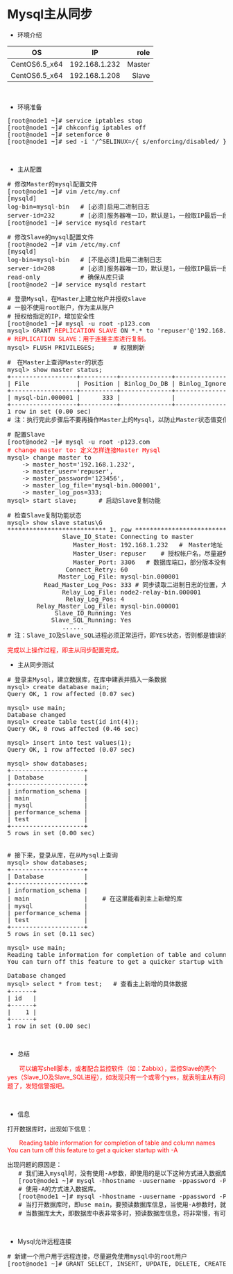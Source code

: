 # Mysql主从同步 #

- 环境介绍

| OS            | IP            |  role  |
| ------------- |:-------------:| -----: |
| CentOS6.5_x64 | 192.168.1.232 | Master |
| CentOS6.5_x64 | 192.168.1.208 | Slave  |

</br>

- 环境准备

<pre>
[root@node1 ~]# service iptables stop 
[root@node1 ~]# chkconfig iptables off
[root@node1 ~]# setenforce 0
[root@node1 ~]# sed -i '/^SELINUX=/{ s/enforcing/disabled/ }' /etc/selinux/config
</pre>

</br>

- 主从配置

<pre>
# 修改Master的mysql配置文件
[root@node1 ~]# vim /etc/my.cnf
[mysqld]
log-bin=mysql-bin   # [必须]启用二进制日志
server-id=232       # [必须]服务器唯一ID，默认是1，一般取IP最后一段
[root@node1 ~]# service mysqld restart
</pre>

<pre>
# 修改Slave的mysql配置文件
[root@node2 ~]# vim /etc/my.cnf 
[mysqld]
log-bin=mysql-bin   # [不是必须]启用二进制日志
server-id=208       # [必须]服务器唯一ID，默认是1，一般取IP最后一段
read-only           # 确保从库只读
[root@node2 ~]# service mysqld restart
</pre>

<pre>
# 登录Mysql，在Master上建立帐户并授权slave
# 一般不使用root账户，作为主从账户
# 授权给指定的IP，增加安全性
[root@node1 ~]# mysql -u root -p123.com
mysql> GRANT <font color=#FF0000>REPLICATION SLAVE</font> ON *.* to 'repuser'@'192.168.1.208' identified by '123456';
<font color=#FF0000># REPLICATION SLAVE：用于连接主库进行复制。</font>
mysql> FLUSH PRIVILEGES;     # 权限刷新
</pre>

<pre>
#　在Master上查询Master的状态
mysql> show master status;
+------------------+----------+--------------+------------------+-------------------+
| File             | Position | Binlog_Do_DB | Binlog_Ignore_DB | Executed_Gtid_Set |
+------------------+----------+--------------+------------------+-------------------+
| mysql-bin.000001 |      333 |              |                  |                   |
+------------------+----------+--------------+------------------+-------------------+
1 row in set (0.00 sec)
# 注：执行完此步骤后不要再操作Master上的Mysql，以防止Master状态值变化
</pre>

<pre>
# 配置Slave
[root@node2 ~]# mysql -u root -p123.com
<font color=#FF0000># change master to: 定义怎样连接Master Mysql</font>
mysql> change master to
    -> master_host='192.168.1.232',
    -> master_user='repuser',
    -> master_password='123456',
    -> master_log_file='mysql-bin.000001',
    -> master_log_pos=333;
mysql> start slave;      # 启动Slave复制功能
</pre>

<pre>
# 检查Slave复制功能状态
mysql> show slave status\G
*************************** 1. row ***************************
               Slave_IO_State: Connecting to master
                  Master_Host: 192.168.1.232   #　Master地址
                  Master_User: repuser    # 授权帐户名，尽量避免使用root
                  Master_Port: 3306   # 数据库端口，部分版本没有此行
                Connect_Retry: 60
              Master_Log_File: mysql-bin.000001
          Read_Master_Log_Pos: 333 # 同步读取二进制日志的位置，大于等于Exec_Master_Log_Pos的值
               Relay_Log_File: node2-relay-bin.000001
                Relay_Log_Pos: 4
        Relay_Master_Log_File: mysql-bin.000001
             Slave_IO_Running: Yes
            Slave_SQL_Running: Yes
			   ......
# 注：Slave_IO及Slave_SQL进程必须正常运行，即YES状态，否则都是错误的状态(如：其中一个NO均属错误)。
</pre>

<p><font color=#FF0000>完成以上操作过程，即主从同步配置完成。</font></p>


- 主从同步测试

<pre>
# 登录主Mysql，建立数据库，在库中建表并插入一条数据
mysql> create database main;
Query OK, 1 row affected (0.07 sec)

mysql> use main;
Database changed
mysql> create table test(id int(4));
Query OK, 0 rows affected (0.46 sec)

mysql> insert into test values(1);
Query OK, 1 row affected (0.07 sec)

mysql> show databases;
+--------------------+
| Database           |
+--------------------+
| information_schema |
| main               |
| mysql              |
| performance_schema |
| test               |
+--------------------+
5 rows in set (0.00 sec)


# 接下来，登录从库，在从Mysql上查询
mysql> show databases;
+--------------------+
| Database           |
+--------------------+
| information_schema |
| main               |    # 在这里能看到主上新增的库
| mysql              |
| performance_schema |
| test               |
+--------------------+
5 rows in set (0.11 sec)

mysql> use main;
Reading table information for completion of table and column names
You can turn off this feature to get a quicker startup with -A

Database changed
mysql> select * from test;   # 查看主上新增的具体数据
+------+
| id   |
+------+
|    1 |
+------+
1 row in set (0.00 sec)
</pre>

</br>

- 总结
<p><font color=#FF0000>&nbsp;&nbsp;&nbsp;&nbsp;&nbsp;&nbsp;&nbsp;可以编写shell脚本，或者配合监控软件（如：Zabbix），监控Slave的两个yes（Slave_IO及Slave_SQL进程），如发现只有一个或零个yes，就表明主从有问题了，发短信警报吧。</font></p>


</br>

- 信息

<p>打开数据库时，出现如下信息：</p>
<p><font color=#FF0000>&nbsp;&nbsp;&nbsp;&nbsp;&nbsp;&nbsp;&nbsp;Reading table information for completion of table and column names
You can turn off this feature to get a quicker startup with -A</font></p>


<pre>
出现问题的原因是：
   # 我们进入mysql时，没有使用-A参数，即使用的是以下这种方式进入数据库：
   [root@node1 ~]# mysql -hhostname -uusername -ppassword -Pport
   # 使用-A的方式进入数据库。
   [root@node1 ~]# mysql -hhostname -uusername -ppassword -Pport -A
   # 当打开数据库时，即use main，要预读数据库信息，当使用-A参数时，就不预读数据库信息
   # 当数据库太大，即数据库中表非常多时，预读数据库信息，将非常慢，有可能在打开库的时候卡住；但数据库中表非常少，将不会出现问题。
</pre>

</br>

- Mysql允许远程连接

<pre>
# 新建一个用户用于远程连接，尽量避免使用mysql中的root用户
[root@node1 ~]# GRANT SELECT, INSERT, UPDATE, DELETE, CREATE, DROP, ALTER ON *.* TO 'Chanzorpsql'@'%' IDENTIFIED BY "Chanzor123";
</pre>

